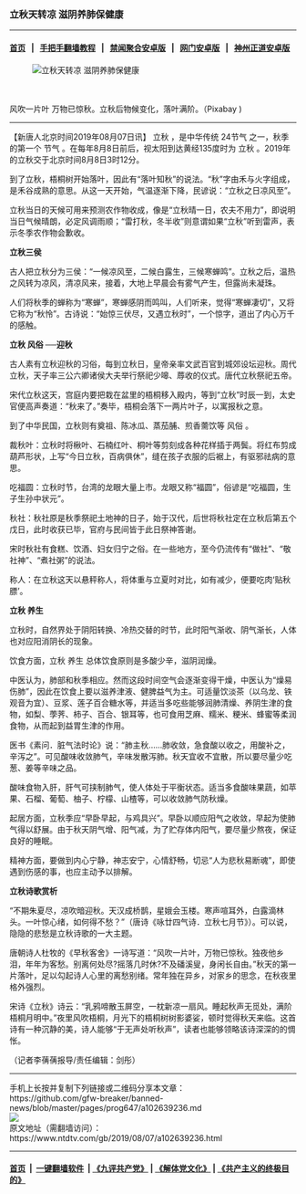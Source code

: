 ### 立秋天转凉 滋阴养肺保健康
------------------------

#### [首页](https://github.com/gfw-breaker/banned-news/blob/master/README.md) &nbsp;&nbsp;|&nbsp;&nbsp; [手把手翻墙教程](https://github.com/gfw-breaker/guides/wiki) &nbsp;&nbsp;|&nbsp;&nbsp; [禁闻聚合安卓版](https://github.com/gfw-breaker/bn-android) &nbsp;&nbsp;|&nbsp;&nbsp; [网门安卓版](https://github.com/oGate2/oGate) &nbsp;&nbsp;|&nbsp;&nbsp; [神州正道安卓版](https://github.com/SzzdOgate/update) 



<div><div class="featured_image">
 <ok href="https://i.ntdtv.com/assets/uploads/2019/08/autumn-1869426_1280.jpg" target="_blank">
  <figure>
   <img alt="立秋天转凉 滋阴养肺保健康" src="https://i.ntdtv.com/assets/uploads/2019/08/autumn-1869426_1280-800x450.jpg"/>
  </figure><br/><br/>
 </ok>
 <span class="caption">
  风吹一片叶 万物已惊秋。立秋后物候变化，落叶满阶。（Pixabay
)
 </span>
</div>
</div><hr/><div><div class="post_content" itemprop="articleBody">
 <p>
  【新唐人北京时间2019年08月07日讯】
  <ok href="https://www.ntdtv.com/gb/立秋.htm">
   立秋
  </ok>
  ，是中华传统
  <ok href="https://www.ntdtv.com/gb/24节气.htm">
   24节气
  </ok>
  之一，秋季的第一个
  <ok href="https://www.ntdtv.com/gb/节气.htm">
   节气
  </ok>
  。在每年8月8日前后，视太阳到达黄经135度时为
  <ok href="https://www.ntdtv.com/gb/立秋.htm">
   立秋
  </ok>
  。2019年的立秋交于北京时间8月8日3时12分。
 </p>
 <p>
  到了立秋，梧桐树开始落叶，因此有“落叶知秋”的说法。“秋”字由禾与火字组成，是禾谷成熟的意思。从这一天开始，气温逐渐下降，民谚说：“立秋之日凉风至”。
 </p>
 <p>
  立秋当日的天候可用来预测农作物收成，像是“立秋晴一日，农夫不用力”，即说明当日气候晴朗，必定风调雨顺；“雷打秋，冬半收”则意谓如果“立秋”听到雷声，表示冬季农作物会歉收。
 </p>
 <p>
  <strong>
   立秋三侯
  </strong>
 </p>
 <p>
  古人把立秋分为三侯：“一候凉风至，二候白露生，三候寒蝉鸣”。立秋之后，温热之风转为凉风，清凉风来，接着，大地上早晨会有雾气产生，但露尚未凝珠。
 </p>
 <p>
  人们将秋季的蝉称为“寒蝉”，寒蝉感阴而鸣叫，人们听来，觉得“寒蝉凄切”，又将它称为“秋怜”。古诗说：“始惊三伏尽，又遇立秋时”，一个惊字，道出了内心万千的感触。
 </p>
 <p>
  <strong>
   立秋
   <ok href="https://www.ntdtv.com/gb/风俗.htm">
    风俗
   </ok>
   ──迎秋
  </strong>
 </p>
 <p>
  古人素有立秋迎秋的习俗，每到立秋日，皇帝亲率文武百官到城郊设坛迎秋。周代立秋，天子率三公六卿诸侯大夫举行祭祀少嗥、蓐收的仪式。唐代立秋祭祀五帝。
 </p>
 <p>
  宋代立秋这天，宫庭内要把栽在盆里的梧桐移入殿内，等到“立秋”时辰一到，太史官便高声奏道：“秋来了。”奏毕，梧桐会落下一两片叶子，以寓报秋之意。
 </p>
 <p>
  到了中华民国，立秋则有奠祖、陈冰瓜、蒸茄脯、煎香薷饮等
  <ok href="https://www.ntdtv.com/gb/风俗.htm">
   风俗
  </ok>
  。
 </p>
 <p>
  裁秋叶：立秋时将楸叶、石楠红叶、桐叶等剪刻成各种花样插于两鬓。将红布剪成葫芦形状，上写“今日立秋，百病俱休”，缝在孩子衣服的后裾上，有驱邪祛病的意思。
 </p>
 <p>
  吃福圆：立秋时节，台湾的龙眼大量上市。龙眼又称“福圆”，俗谚是“吃福圆，生子生孙中状元”。
 </p>
 <p>
  秋社：秋社原是秋季祭祀土地神的日子，始于汉代，后世将秋社定在立秋后第五个戊日，此时收获已毕，官府与民间皆于此日祭神答谢。
 </p>
 <p>
  宋时秋社有食糕、饮酒、妇女归宁之俗。在一些地方，至今仍流传有“做社”、“敬社神”、“煮社粥”的说法。
 </p>
 <p>
  称人：在立秋这天以悬秤称人，将体重与立夏时对比，如有减少，便要吃肉‘贴秋膘’。
 </p>
 <p>
  <strong>
   立秋
   <ok href="https://www.ntdtv.com/gb/养生.htm">
    养生
   </ok>
  </strong>
 </p>
 <p>
  立秋时，自然界处于阴阳转换、冷热交替的时节，此时阳气渐收、阴气渐长，人体也对应阳消阴长的现象。
 </p>
 <p>
  饮食方面，立秋
  <ok href="https://www.ntdtv.com/gb/养生.htm">
   养生
  </ok>
  总体饮食原则是多酸少辛，滋阴润燥。
 </p>
 <p>
  中医认为，肺部和秋季相应。然而这段时间空气会逐渐变得干燥，中医认为“燥易伤肺”，因此在饮食上要以滋养津液、健脾益气为主。可适量饮淡茶（以乌龙、铁观音为宜）、豆浆、莲子百合糖水等，并适当多吃些能够润肺清燥、养阴生津的食物，如梨、荸荠、柿子、百合、银耳等，也可食用芝麻、糯米、粳米、蜂蜜等柔润食物，从而起到益胃生津的作用。
 </p>
 <p>
  医书《素问．脏气法时论》说：“肺主秋……肺收敛，急食酸以收之，用酸补之，辛泻之”。可见酸味收敛肺气，辛味发散泻肺。秋天宜收不宜散，所以要尽量少吃葱、姜等辛味之品。
 </p>
 <p>
  酸味食物入肝，肝气可挟制肺气，使人体处于平衡状态。适当多食酸味果蔬，如苹果、石榴、葡萄、柚子、柠檬、山楂等，可以收敛肺气防秋燥。
 </p>
 <p>
  起居方面，立秋季应“早卧早起，与鸡具兴”。早卧以顺应阳气之收敛，早起为使肺气得以舒展。由于秋天阴气增、阳气减，为了贮存体内阳气，要尽量少熬夜，保证良好的睡眠。
 </p>
 <p>
  精神方面，要做到内心宁静，神志安宁，心情舒畅，切忌“人为悲秋易断魂”，即使遇到伤感的事，也应主动予以排解。
 </p>
 <p>
  <strong>
   立秋诗歌赏析
  </strong>
 </p>
 <p>
  “不期朱夏尽，凉吹暗迎秋。天汉成桥鹊，星娥会玉楼。寒声喧耳外，白露滴林头。一叶惊心绪，如何得不愁？”（唐诗《咏廿四气诗．立秋七月节》）。可以说，隐隐的悲愁是立秋诗歌的一大主题。
 </p>
 <p>
  唐朝诗人杜牧的《早秋客舍》一诗写道：“风吹一片叶，万物已惊秋。独夜他乡泪，年年为客愁。别离何处尽?摇落几时休?不及磻溪叟，身闲长自由。”秋天的第一片落叶，足以勾起诗人心里的离愁别绪。常年独在异乡，对家乡的思念，在秋夜里格外强烈。
 </p>
 <p>
  宋诗《立秋》诗云：“乳鸦啼散玉屏空，一枕新凉一扇风。睡起秋声无觅处，满阶梧桐月明中。”夜里风吹梧桐，月光下的梧桐树树影婆娑，顿时觉得秋天来临。这首诗有一种沉静的美，诗人能够“于无声处听秋声”，读者也能够领略该诗深深的的惆怅。
 </p>
 <p>
  （记者李蒨蒨报导/责任编辑：剑彤）
 </p>
 <div class="single_ad">
 </div>
</div>
</div>
<hr/>
手机上长按并复制下列链接或二维码分享本文章：<br/>
https://github.com/gfw-breaker/banned-news/blob/master/pages/prog647/a102639236.md <br/>
<a href='https://github.com/gfw-breaker/banned-news/blob/master/pages/prog647/a102639236.md'><img src='https://github.com/gfw-breaker/banned-news/blob/master/pages/prog647/a102639236.md.png'/></a> <br/>
原文地址（需翻墙访问）：https://www.ntdtv.com/gb/2019/08/07/a102639236.html


------------------------
#### [首页](https://github.com/gfw-breaker/banned-news/blob/master/README.md) &nbsp;|&nbsp; [一键翻墙软件](https://github.com/gfw-breaker/nogfw/blob/master/README.md) &nbsp;| [《九评共产党》](https://github.com/gfw-breaker/9ping.md/blob/master/README.md#九评之一评共产党是什么) | [《解体党文化》](https://github.com/gfw-breaker/jtdwh.md/blob/master/README.md) | [《共产主义的终极目的》](https://github.com/gfw-breaker/gczydzjmd.md/blob/master/README.md)


<img src='http://gfw-breaker.win/banned-news/pages/prog647/a102639236.md' width='0px' height='0px'/>